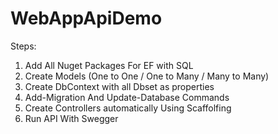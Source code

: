 # WebAppApiDemo
Steps:

1) Add All Nuget Packages For EF with SQL 
2) Create Models (One to One / One to Many / Many to Many)
3) Create DbContext with all Dbset as properties
4) Add-Migration And Update-Database Commands
5) Create Controllers automatically Using Scaffolfing
6) Run API With Swegger


